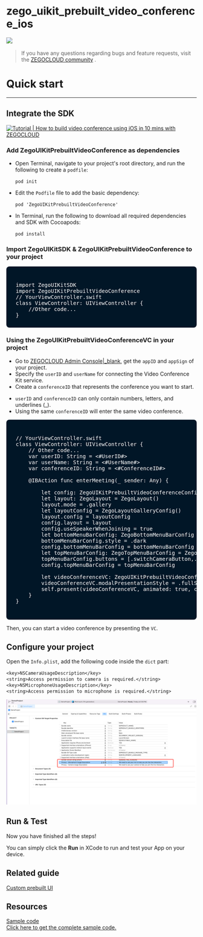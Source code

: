 # zego_uikit_prebuilt_video_conference_ios


[![](https://img.shields.io/badge/chat-on%20discord-7289da.svg)](https://discord.gg/EtNRATttyp)

> If you have any questions regarding bugs and feature requests, visit the [ZEGOCLOUD community](https://discord.gg/EtNRATttyp) .


# Quick start

- - -

## Integrate the SDK

[![Tutorial | How to build video conference using iOS in 10 mins with ZEGOCLOUD](https://res.cloudinary.com/marcomontalbano/image/upload/v1682409633/video_to_markdown/images/youtube--A4E8drD4_xE-c05b58ac6eb4c4700831b2b3070cd403.jpg)](https://youtu.be/A4E8drD4_xE "Tutorial | How to build video conference using iOS in 10 mins with ZEGOCLOUD")

### Add ZegoUIKitPrebuiltVideoConference as dependencies
- Open Terminal, navigate to your project's root directory, and run the following to create a `podfile`: 
    ```
    pod init
    ```
- Edit the `Podfile` file to add the basic dependency:
    ```
    pod 'ZegoUIKitPrebuiltVideoConference'
    ```
- In Terminal, run the following to download all required dependencies and SDK with Cocoapods:
    ```
    pod install
    ```

### Import ZegoUIKitSDK & ZegoUIKitPrebuiltVideoConference to your project

<pre style="background-color: #011627; border-radius: 8px; padding: 25px; color: white"><div>
import ZegoUIKitSDK
import ZegoUIKitPrebuiltVideoConference
// YourViewController.swift
class ViewController: UIViewController {
    //Other code...
}
</div></pre>

### Using the ZegoUIKitPrebuiltVideoConferenceVC in your project

- Go to [ZEGOCLOUD Admin Console\|_blank](https://console.zegocloud.com/), get the `appID` and `appSign` of your project.
- Specify the `userID` and `userName` for connecting the Video Conference Kit service. 
- Create a `conferenceID` that represents the conference you want to start. 

<div class="mk-hint">

- `userID` and `conferenceID` can only contain numbers, letters, and underlines (_). 
- Using the same `conferenceID` will enter the same video conference.
</div>

<pre style="background-color: #011627; border-radius: 8px; padding: 25px; color: white"><div>
// YourViewController.swift
class ViewController: UIViewController {
    // Other code...
    var userID: String = <#UserID#>
    var userName: String = <#UserName#>
    var conferenceID: String = <#ConferenceID#>

    @IBAction func enterMeeting(_ sender: Any) {
        
        let config: ZegoUIKitPrebuiltVideoConferenceConfig = ZegoUIKitPrebuiltVideoConferenceConfig()
        let layout: ZegoLayout = ZegoLayout()
        layout.mode = .gallery
        let layoutConfig = ZegoLayoutGalleryConfig()
        layout.config = layoutConfig
        config.layout = layout
        config.useSpeakerWhenJoining = true
        let bottomMenuBarConfig: ZegoBottomMenuBarConfig = ZegoBottomMenuBarConfig()
        bottomMenuBarConfig.style = .dark
        config.bottomMenuBarConfig = bottomMenuBarConfig
        let topMenuBarConfig: ZegoTopMenuBarConfig = ZegoTopMenuBarConfig()
        topMenuBarConfig.buttons = [.switchCameraButton,.showMemberListButton]
        config.topMenuBarConfig = topMenuBarConfig
    
        let videoConferenceVC: ZegoUIKitPrebuiltVideoConferenceVC = ZegoUIKitPrebuiltVideoConferenceVC.init(appID, appSign: appSign, userID: userID, userName: userName, conferenceID: conferenceID, config: config)
        videoConferenceVC.modalPresentationStyle = .fullScreen
        self.present(videoConferenceVC, animated: true, completion: nil)
    }
}

</div></pre>

Then, you can start a video conference by presenting the `VC`.


## Configure your project


Open the `Info.plist`, add the following code inside the `dict` part:

```plist
<key>NSCameraUsageDescription</key>
<string>Access permission to camera is required.</string>
<key>NSMicrophoneUsageDescription</key>
<string>Access permission to microphone is required.</string>
```

<img src="images/add_mic_camera_permissions.png" alt="add_mic_camera_permissions" style="zoom:50%;" />



## Run & Test

Now you have finished all the steps!

You can simply click the **Run** in XCode to run and test your App on your device.



## Related guide

[Custom prebuilt UI](!VideoConferenceKit_Custom_prebuiltUI)

## Resources

<div class="md-grid-list-box">
  <a href="https://github.com/ZEGOCLOUD/zego_uikit_prebuilt_video_conference_example_ios" class="md-grid-item" target="_blank">
    <div class="grid-title">Sample code</div>
    <div class="grid-desc">Click here to get the complete sample code.</div>
  </a>
</div>
